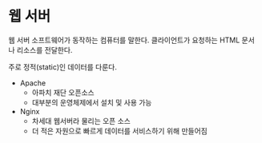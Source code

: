 # 웹 서버

웹 서버 소프트웨어가 동작하는 컴퓨터를 말한다. 클라이언트가 요청하는 HTML 문서나 리소스를 전달한다.

주로 정적(static)인 데이터를 다룬다.

- Apache
    - 아파치 재단 오픈소스
    - 대부분의 운영체제에서 설치 및 사용 가능
- Nginx
    - 차세대 웹서버라 물리는 오픈 소스
    - 더 적은 자원으로 빠르게 데이터를 서비스하기 위해 만들어짐
